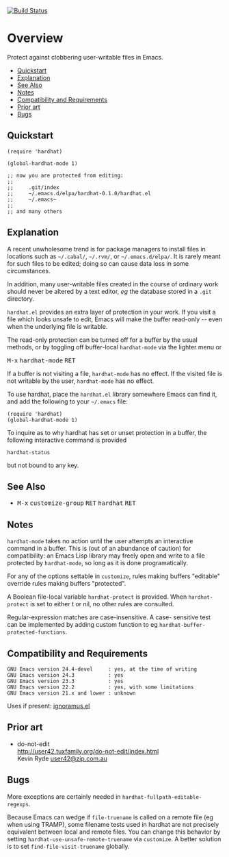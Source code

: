 [![Build Status](https://secure.travis-ci.org/rolandwalker/hardhat.png?branch=master)](http://travis-ci.org/rolandwalker/hardhat)

# Overview

Protect against clobbering user-writable files in Emacs.

 * [Quickstart](#quickstart)
 * [Explanation](#explanation)
 * [See Also](#see-also)
 * [Notes](#notes)
 * [Compatibility and Requirements](#compatibility-and-requirements)
 * [Prior art](#prior-art)
 * [Bugs](#bugs)

## Quickstart

```elisp
(require 'hardhat)
 
(global-hardhat-mode 1)
 
;; now you are protected from editing:
;;
;;     .git/index
;;     ~/.emacs.d/elpa/hardhat-0.1.0/hardhat.el
;;     ~/.emacs~
;;
;; and many others
```

## Explanation

A recent unwholesome trend is for package managers to install files
in locations such as `~/.cabal/`, `~/.rvm/`, or `~/.emacs.d/elpa/`.
It is rarely meant for such files to be edited; doing so can cause
data loss in some circumstances.

In addition, many user-writable files created in the course of
ordinary work should never be altered by a text editor, *eg* the
database stored in a `.git` directory.

`hardhat.el` provides an extra layer of protection in your work.  If
you visit a file which looks unsafe to edit, Emacs will make the
buffer read-only -- even when the underlying file is writable.

The read-only protection can be turned off for a buffer by the
usual methods, or by toggling off buffer-local `hardhat-mode` via
the lighter menu or

<kbd>M-x</kbd> <kbd>hardhat-mode</kbd> <kbd>RET</kbd>

If a buffer is not visiting a file, `hardhat-mode` has no effect.
If the visited file is not writable by the user, `hardhat-mode`
has no effect.

To use hardhat, place the `hardhat.el` library somewhere
Emacs can find it, and add the following to your `~/.emacs` file:

```elisp
(require 'hardhat)
(global-hardhat-mode 1)
```

To inquire as to why hardhat has set or unset protection in
a buffer, the following interactive command is provided

	hardhat-status

but not bound to any key.

## See Also

 * <kbd>M-x</kbd> <kbd>customize-group</kbd> <kbd>RET</kbd> <kbd>hardhat</kbd> <kbd>RET</kbd>

## Notes

`hardhat-mode` takes no action until the user attempts an
interactive command in a buffer.  This is (out of an abundance
of caution) for compatibility: an Emacs Lisp library may freely
open and write to a file protected by `hardhat-mode`, so long as
it is done programatically.

For any of the options settable in `customize`, rules making
buffers "editable" override rules making buffers "protected".

A Boolean file-local variable `hardhat-protect` is provided.
When `hardhat-protect` is set to either t or nil, no other
rules are consulted.

Regular-expression matches are case-insensitive.  A case-
sensitive test can be implemented by adding custom function
to eg `hardhat-buffer-protected-functions`.

## Compatibility and Requirements

	GNU Emacs version 24.4-devel     : yes, at the time of writing
	GNU Emacs version 24.3           : yes
	GNU Emacs version 23.3           : yes
	GNU Emacs version 22.2           : yes, with some limitations
	GNU Emacs version 21.x and lower : unknown

Uses if present: [ignoramus.el](http://github.com/rolandwalker/ignoramus)

## Prior art

 * do-not-edit  
   <http://user42.tuxfamily.org/do-not-edit/index.html>  
   Kevin Ryde <user42@zip.com.au>  

## Bugs

More exceptions are certainly needed in `hardhat-fullpath-editable-regexps`.

Because Emacs can wedge if `file-truename` is called on a
remote file (eg when using TRAMP), some filename tests used in
hardhat are not precisely equivalent between local and remote
files.  You can change this behavior by setting
`hardhat-use-unsafe-remote-truename` via `customize`.  A better
solution is to set `find-file-visit-truename` globally.
